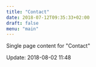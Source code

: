 ```yaml
---
title: "Contact"
date: 2018-07-12T09:35:33+02:00
draft: false
menu: "main"
---
```


Single page content for "Contact"

Update: 2018-08-02 11:48
